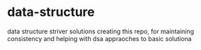 # data-structure
data structure striver solutions 
creating this repo, for maintaining consistency and helping with dsa appraoches to basic solutiona
